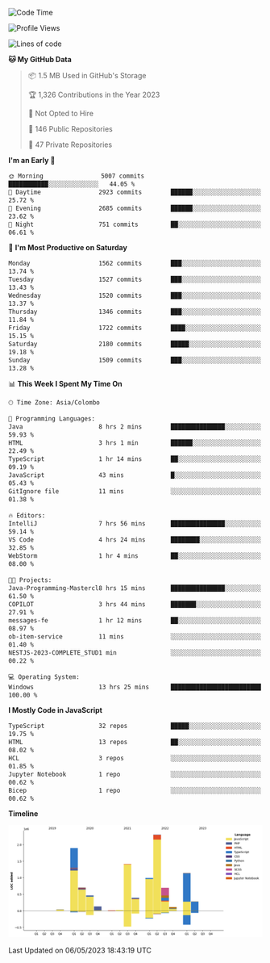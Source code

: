 
<!--START_SECTION:waka-->
![Code Time](http://img.shields.io/badge/Code%20Time-1%2C123%20hrs%209%20mins-blue)

![Profile Views](http://img.shields.io/badge/Profile%20Views-0-blue)

![Lines of code](https://img.shields.io/badge/From%20Hello%20World%20I%27ve%20Written-10.6%20million%20lines%20of%20code-blue)

**🐱 My GitHub Data** 

> 📦 1.5 MB Used in GitHub's Storage 
 > 
> 🏆 1,326 Contributions in the Year 2023
 > 
> 🚫 Not Opted to Hire
 > 
> 📜 146 Public Repositories 
 > 
> 🔑 47 Private Repositories 
 > 
**I'm an Early 🐤** 

```text
🌞 Morning                5007 commits        ███████████░░░░░░░░░░░░░░   44.05 % 
🌆 Daytime                2923 commits        ██████░░░░░░░░░░░░░░░░░░░   25.72 % 
🌃 Evening                2685 commits        ██████░░░░░░░░░░░░░░░░░░░   23.62 % 
🌙 Night                  751 commits         ██░░░░░░░░░░░░░░░░░░░░░░░   06.61 % 
```
📅 **I'm Most Productive on Saturday** 

```text
Monday                   1562 commits        ███░░░░░░░░░░░░░░░░░░░░░░   13.74 % 
Tuesday                  1527 commits        ███░░░░░░░░░░░░░░░░░░░░░░   13.43 % 
Wednesday                1520 commits        ███░░░░░░░░░░░░░░░░░░░░░░   13.37 % 
Thursday                 1346 commits        ███░░░░░░░░░░░░░░░░░░░░░░   11.84 % 
Friday                   1722 commits        ████░░░░░░░░░░░░░░░░░░░░░   15.15 % 
Saturday                 2180 commits        █████░░░░░░░░░░░░░░░░░░░░   19.18 % 
Sunday                   1509 commits        ███░░░░░░░░░░░░░░░░░░░░░░   13.28 % 
```


📊 **This Week I Spent My Time On** 

```text
🕑︎ Time Zone: Asia/Colombo

💬 Programming Languages: 
Java                     8 hrs 2 mins        ███████████████░░░░░░░░░░   59.93 % 
HTML                     3 hrs 1 min         ██████░░░░░░░░░░░░░░░░░░░   22.49 % 
TypeScript               1 hr 14 mins        ██░░░░░░░░░░░░░░░░░░░░░░░   09.19 % 
JavaScript               43 mins             █░░░░░░░░░░░░░░░░░░░░░░░░   05.43 % 
GitIgnore file           11 mins             ░░░░░░░░░░░░░░░░░░░░░░░░░   01.38 % 

🔥 Editors: 
IntelliJ                 7 hrs 56 mins       ███████████████░░░░░░░░░░   59.14 % 
VS Code                  4 hrs 24 mins       ████████░░░░░░░░░░░░░░░░░   32.85 % 
WebStorm                 1 hr 4 mins         ██░░░░░░░░░░░░░░░░░░░░░░░   08.00 % 

🐱‍💻 Projects: 
Java-Programming-Mastercl8 hrs 15 mins       ███████████████░░░░░░░░░░   61.50 % 
COPILOT                  3 hrs 44 mins       ███████░░░░░░░░░░░░░░░░░░   27.91 % 
messages-fe              1 hr 12 mins        ██░░░░░░░░░░░░░░░░░░░░░░░   08.97 % 
ob-item-service          11 mins             ░░░░░░░░░░░░░░░░░░░░░░░░░   01.40 % 
NESTJS-2023-COMPLETE_STUD1 min               ░░░░░░░░░░░░░░░░░░░░░░░░░   00.22 % 

💻 Operating System: 
Windows                  13 hrs 25 mins      █████████████████████████   100.00 % 
```

**I Mostly Code in JavaScript** 

```text
TypeScript               32 repos            █████░░░░░░░░░░░░░░░░░░░░   19.75 % 
HTML                     13 repos            ██░░░░░░░░░░░░░░░░░░░░░░░   08.02 % 
HCL                      3 repos             ░░░░░░░░░░░░░░░░░░░░░░░░░   01.85 % 
Jupyter Notebook         1 repo              ░░░░░░░░░░░░░░░░░░░░░░░░░   00.62 % 
Bicep                    1 repo              ░░░░░░░░░░░░░░░░░░░░░░░░░   00.62 % 
```



**Timeline**

![Lines of Code chart](https://raw.githubusercontent.com/ccweerasinghe1994/ccweerasinghe1994/master/assets/bar_graph.png)


 Last Updated on 06/05/2023 18:43:19 UTC
<!--END_SECTION:waka-->
